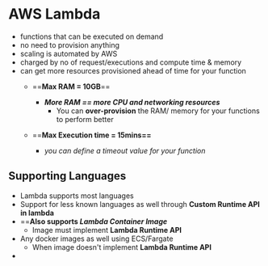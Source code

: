 

# AWS Lambda

- functions that can be executed on demand
- no need to provision anything
- scaling is automated by AWS
- charged by no of request/executions and compute time & memory
- can get more resources provisioned ahead of time for your function
	- ==**Max RAM = 10GB**==
		- ***More RAM == more CPU and networking resources***
			- You can **over-provision** the RAM/ memory for your functions to perform better

	- ==**Max Execution time = 15mins==**
		- *you can define a timeout value for your function*

## Supporting Languages

- Lambda supports most languages
- Support for less known languages as well through **Custom Runtime API in lambda**
- ==**Also supports *Lambda Container Image***
	- Image must implement **Lambda Runtime API**
- Any docker images as well using ECS/Fargate
	- When image doesn't implement **Lambda Runtime API**
- 